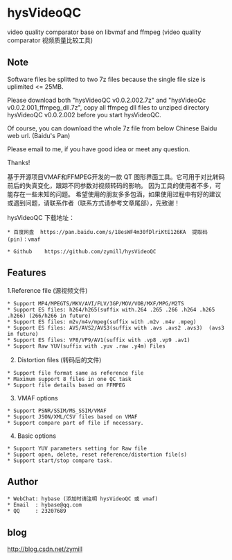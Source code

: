 # hysVideoQC

video quality comparator base on libvmaf and ffmpeg
 (video quality comparator 视频质量比较工具) 


## Note

Software files be splitted to two 7z files because the single file size is uplimited <= 25MB.

Please download both "hysVideoQC v0.0.2.002.7z" and "hysVideoQc v0.0.2.001_ffmpeg_dll.7z", copy all ffmpeg dll files to unziped directory hysVideoQC v0.0.2.002 before you start hysVideoQC.

Of course, you can download the whole 7z file from below Chinese Baidu web url. (Baidu's Pan)

Please email to me, if you have good idea or meet any question.

Thanks!

基于开源项目VMAF和FFMPEG开发的一款 QT 图形界面工具。它可用于对比转码前后的失真变化，跟踪不同参数对视频转码的影响。
因为工具的使用者不多，可能存在一些未知的问题。
希望使用的朋友多多包涵，如果使用过程中有好的建议或遇到问题，请联系作者（联系方式请参考文章尾部），先致谢！

hysVideoQC 下载地址：

	* 百度网盘  https://pan.baidu.com/s/18esWF4m30fDlriKtE126KA  提取码(pin)：vmaf
	
	* Github    https://github.com/zymill/hysVideoQC

## Features

1.Reference file (源视频文件)
```
* Support MP4/MPEGTS/MKV/AVI/FLV/3GP/MOV/VOB/MXF/MPG/M2TS
* Support ES files: h264/h265(suffix with.264 .265 .266 .h264 .h265 .h266) (266/h266 in future)
* Support ES files: m2v/m4v/mpeg(suffix with .m2v .m4v .mpeg)
* Support ES files: AVS/AVS2/AVS3(suffix with .avs .avs2 .avs3)  (avs3 in future) 
* Support ES files: VP8/VP9/AV1(suffix with .vp8 .vp9 .av1)
* Support Raw YUV(suffix with .yuv .raw .y4m) Files
```

2. Distortion files (转码后的文件)
```
* Support file format same as reference file
* Maximum support 8 files in one QC task
* Support file details based on FFMPEG
```
3. VMAF options
```
* Support PSNR/SSIM/MS_SSIM/VMAF
* Support JSON/XML/CSV files based on VMAF 
* Support compare part of file if necessary.
```
4. Basic options
```
* Support YUV parameters setting for Raw file
* Support open, delete, reset reference/distortion file(s)
* Support start/stop compare task.
```
## Author

	* WebChat: hybase (添加时请注明 hysVideoQC 或 vmaf)
	* Email  : hybase@qq.com
	* QQ     : 23207689

## blog

  http://blog.csdn.net/zymill
